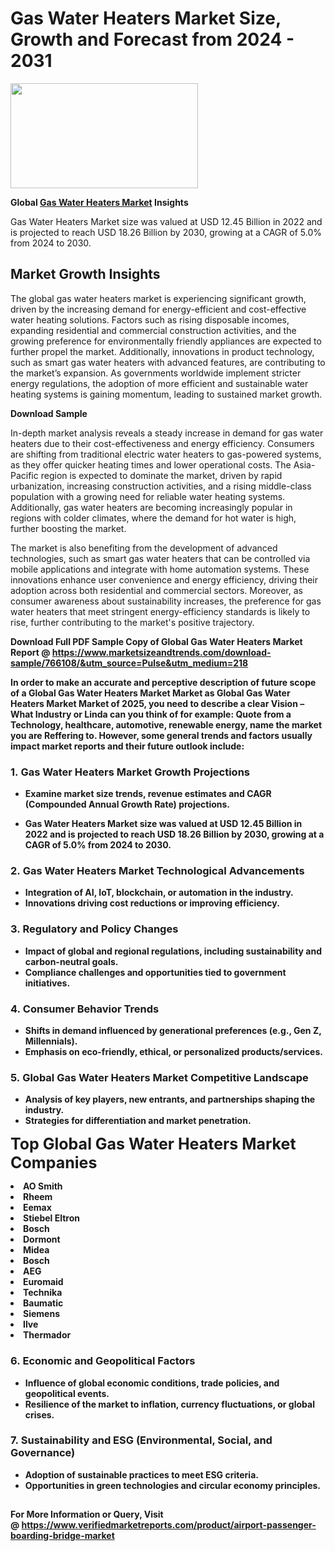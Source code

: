 <H1>Gas Water Heaters Market Size, Growth and Forecast from 2024 - 2031</H1><img class="aligncenter size-medium wp-image-584254" src="https://thirdeyenews.in/wp-content/uploads/2024/09/Global-Market-Research-300x168.jpeg" alt="" width="300" height="168" /><p><strong>Global&nbsp;<a href="https://www.marketsizeandtrends.com/download-sample/766108/&amp;utm_source=Pulse&amp;utm_medium=218">Gas Water Heaters Market</a> Insights</strong></p><p>Gas Water Heaters Market size was valued at USD 12.45 Billion in 2022 and is projected to reach USD 18.26 Billion by 2030, growing at a CAGR of 5.0% from 2024 to 2030.</p><p><h2>Market Growth Insights</h2> <p>The global gas water heaters market is experiencing significant growth, driven by the increasing demand for energy-efficient and cost-effective water heating solutions. Factors such as rising disposable incomes, expanding residential and commercial construction activities, and the growing preference for environmentally friendly appliances are expected to further propel the market. Additionally, innovations in product technology, such as smart gas water heaters with advanced features, are contributing to the market’s expansion. As governments worldwide implement stricter energy regulations, the adoption of more efficient and sustainable water heating systems is gaining momentum, leading to sustained market growth.</p> <p><strong>Download Sample</strong></p> <p>In-depth market analysis reveals a steady increase in demand for gas water heaters due to their cost-effectiveness and energy efficiency. Consumers are shifting from traditional electric water heaters to gas-powered systems, as they offer quicker heating times and lower operational costs. The Asia-Pacific region is expected to dominate the market, driven by rapid urbanization, increasing construction activities, and a rising middle-class population with a growing need for reliable water heating systems. Additionally, gas water heaters are becoming increasingly popular in regions with colder climates, where the demand for hot water is high, further boosting the market.</p> <p>The market is also benefiting from the development of advanced technologies, such as smart gas water heaters that can be controlled via mobile applications and integrate with home automation systems. These innovations enhance user convenience and energy efficiency, driving their adoption across both residential and commercial sectors. Moreover, as consumer awareness about sustainability increases, the preference for gas water heaters that meet stringent energy-efficiency standards is likely to rise, further contributing to the market's positive trajectory.</p> <p><strong></p><p><span class=""><strong>Download Full PDF Sample Copy of Global Gas Water Heaters Market Report</strong> @ <a href="https://www.marketsizeandtrends.com/download-sample/766108/&amp;utm_source=Pulse&amp;utm_medium=218" target="_blank">https://www.marketsizeandtrends.com/download-sample/766108/&amp;utm_source=Pulse&amp;utm_medium=218</a></span></p><p>In order to make an accurate and perceptive description of future scope of a Global&nbsp;Gas Water Heaters Market Market as Global&nbsp;Gas Water Heaters Market Market of 2025, you need to describe a clear Vision &ndash; What Industry or Linda can you think of for example: Quote from a Technology, healthcare, automotive, renewable energy, name the market you are Reffering to. However, some general trends and factors usually impact market reports and their future outlook include:</p><h3>1.&nbsp;<strong>Gas Water Heaters Market Growth Projections</strong></h3><ul><li>Examine market size trends, revenue estimates and CAGR (Compounded Annual Growth Rate) projections.</li><li><p>Gas Water Heaters Market size was valued at USD 12.45 Billion in 2022 and is projected to reach USD 18.26 Billion by 2030, growing at a CAGR of 5.0% from 2024 to 2030.</p></li></ul><h3>2.&nbsp;<strong>Gas Water Heaters Market Technological Advancements</strong></h3><ul><li>Integration of AI, IoT, blockchain, or automation in the industry.</li><li>Innovations driving cost reductions or improving efficiency.</li></ul><h3>3.&nbsp;<strong>Regulatory and Policy Changes</strong></h3><ul><li>Impact of global and regional regulations, including sustainability and carbon-neutral goals.</li><li>Compliance challenges and opportunities tied to government initiatives.</li></ul><h3>4.&nbsp;<strong>Consumer Behavior Trends</strong></h3><ul><li>Shifts in demand influenced by generational preferences (e.g., Gen Z, Millennials).</li><li>Emphasis on eco-friendly, ethical, or personalized products/services.</li></ul><h3>5.&nbsp;<strong>Global Gas Water Heaters Market Competitive Landscape</strong></h3><ul><li>Analysis of key players, new entrants, and partnerships shaping the industry.</li><li>Strategies for differentiation and market penetration.</li></ul><p data-pm-slice="1 1 []"><span style="color: inherit; font-family: inherit; font-size: 25px;">Top Global Gas Water Heaters Market Companies</span></p><div class="" data-test-id=""><p><li>AO Smith</li><li> Rheem</li><li> Eemax</li><li> Stiebel Eltron</li><li> Bosch</li><li> Dormont</li><li> Midea</li><li> Bosch</li><li> AEG</li><li> Euromaid</li><li> Technika</li><li> Baumatic</li><li> Siemens</li><li> Ilve</li><li> Thermador</li></p></div><h3>6.&nbsp;<strong>Economic and Geopolitical Factors</strong></h3><ul><li>Influence of global economic conditions, trade policies, and geopolitical events.</li><li>Resilience of the market to inflation, currency fluctuations, or global crises.</li></ul><h3>7.&nbsp;<strong>Sustainability and ESG (Environmental, Social, and Governance)</strong></h3><ul><li>Adoption of sustainable practices to meet ESG criteria.</li><li>Opportunities in green technologies and circular economy principles.</li></ul><h2><strong style="font-size: 14px;">For More Information or Query, Visit @&nbsp;</strong><a style="background-color: #ffffff; font-size: 14px;" href="https://www.marketsizeandtrends.com/report/gas-water-heaters-market/" target="_blank">https://www.verifiedmarketreports.com/product/airport-passenger-boarding-bridge-market</a></h2>
